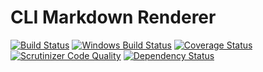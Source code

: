 CLI Markdown Renderer
===========
[![Build Status](https://img.shields.io/travis/mikeymike/php-workshop.svg?style=flat-square&label=Linux)](https://travis-ci.org/mikeymike/php-workshop)
[![Windows Build Status](https://img.shields.io/appveyor/ci/mikeymike/php-workshop/master.svg?style=flat-square&label=Windows)](https://ci.appveyor.com/project/mikeymike/php-workshop)
[![Coverage Status](https://img.shields.io/codecov/c/github/mikeymike/php-workshop.svg?style=flat-square)](https://codecov.io/github/mikeymike/php-workshop)
[![Scrutinizer Code Quality](https://img.shields.io/scrutinizer/g/mikeymike/php-workshop.svg?style=flat-square)](https://scrutinizer-ci.com/g/mikeymike/php-workshop/)
[![Dependency Status](https://img.shields.io/versioneye/d/mikeymike/php-workshop.svg?style=flat-square)](https://www.versioneye.com/user/projects/55ec9c10211c6b0014001146)